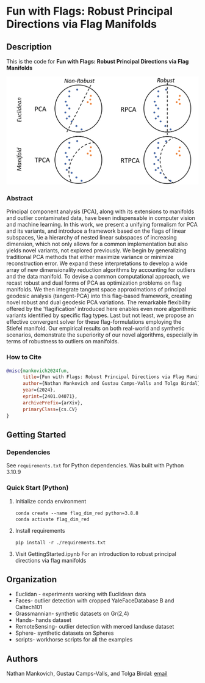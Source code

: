 # Fun with Flags: Robust Principal Directions via Flag Manifolds

## Description

This is the code for **Fun with Flags: Robust Principal Directions via Flag Manifolds**

![Robust Principal Directions](Results/robust_manifold-1.png)

### Abstract
Principal component analysis (PCA), along with its extensions to manifolds and outlier contaminated data, have been indispensable in computer vision and machine learning. In this work, we present a unifying formalism for PCA and its variants, and introduce a framework based on the flags of linear subspaces, \ie a hierarchy of nested linear subspaces of increasing dimension, which not only allows for a common implementation but also yields novel variants, not explored previously. We begin by generalizing traditional PCA methods that either maximize variance or minimize reconstruction error. We expand these interpretations to develop a wide array of new dimensionality reduction algorithms by accounting for outliers and the data manifold. To devise a common computational approach, we recast robust and dual forms of PCA as optimization problems on flag manifolds. We then integrate tangent space approximations of principal geodesic analysis (tangent-PCA) into this flag-based framework, creating novel robust and dual geodesic PCA variations. The remarkable flexibility offered by the 'flagification' introduced here enables even more algorithmic variants identified by specific flag types. Last but not least, we propose an effective convergent solver for these flag-formulations employing the Stiefel manifold. Our empirical results on both real-world and synthetic scenarios, demonstrate the superiority of our novel algorithms, especially in terms of robustness to outliers on manifolds.

### How to Cite

```Bibtex
@misc{mankovich2024fun,
      title={Fun with Flags: Robust Principal Directions via Flag Manifolds}, 
      author={Nathan Mankovich and Gustau Camps-Valls and Tolga Birdal},
      year={2024},
      eprint={2401.04071},
      archivePrefix={arXiv},
      primaryClass={cs.CV}
}
```


## Getting Started

### Dependencies

See `requirements.txt` for Python dependencies. Was built with Python 3.10.9

### Quick Start (Python)

1. Initialize conda environment

    ```
    conda create --name flag_dim_red python=3.8.8
    conda activate flag_dim_red
    ```

1. Install requirements

    ```
    pip install -r ./requirements.txt
    ```

1. Visit GettingStarted.ipynb For an introduction to robust principal directions via flag manifolds


## Organization

* Euclidan - experiments working with Euclidean data
* Faces- outlier detection with cropped YaleFaceDatabase B and Caltech101
* Grassmannian- synthetic datasets on Gr(2,4)
* Hands- hands dataset
* RemoteSensing- outlier detection with merced landuse dataset
* Sphere- synthetic datasets on Spheres
* scripts- workhorse scripts for all the examples


## Authors

Nathan Mankovich, Gustau Camps-Valls, and Tolga Birdal: [email](mailto:nathan.mankovich@gmail.com)

